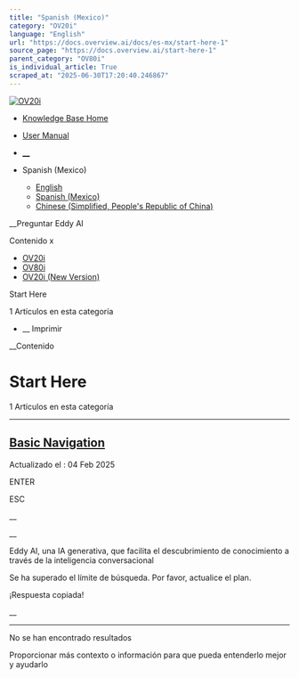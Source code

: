 ```yaml
---
title: "Spanish (Mexico)"
category: "OV20i"
language: "English"
url: "https://docs.overview.ai/docs/es-mx/start-here-1"
source_page: "https://docs.overview.ai/start-here-1"
parent_category: "OV80i"
is_individual_article: True
scraped_at: "2025-06-30T17:20:40.246867"
---
```


[ ![OV20i](https://cdn.document360.io/logo/863daf20-40fe-49e9-9c91-e3c6cfba55d1/2e22ebf07a24460d8065cff0cb46d3d4-OverviewLogo.png) ](https://www.overview.ai)

  * [Knowledge Base Home](https://docs.overview.ai)
  * [User Manual](https://docs.overview.ai/docs)



  * [ __](/v1/es-mx)
  * Spanish \(Mexico\)

    * [ English ](/docs/en/start-here-1 "en")
    * [ Spanish \(Mexico\) ](/docs/es-mx/start-here-1 "es-mx")
    * [ Chinese \(Simplified, People's Republic of China\) ](/docs/zh-cn/start-here-1 "zh-cn")




__Preguntar Eddy AI

Contenido x

  * [ OV20i  ](primeros-pasos)
  * [ OV80i  ](start-here-1)
  * [ OV20i \(New Version\)  ](faq)



Start Here

1 Artículos  en esta categoría




  *  __ Imprimir




 __Contenido

# Start Here

1 Artículos  en esta categoría

* * *

## [Basic Navigation](/docs/es-mx/basic-navigation-1)

Actualizado el : 04 Feb 2025

ENTER

ESC

 __

__

Eddy AI, una IA generativa, que facilita el descubrimiento de conocimiento a través de la inteligencia conversacional

Se ha superado el límite de búsqueda. Por favor, actualice el plan.

¡Respuesta copiada\!

__

__ __

No se han encontrado resultados

Proporcionar más contexto o información para que pueda entenderlo mejor y ayudarlo
